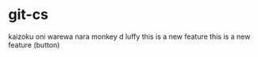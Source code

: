 # git-cs
 kaizoku oni warewa nara
 monkey d luffy
 this is a new feature
 this is a new feature (button)

